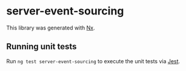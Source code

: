 # server-event-sourcing

This library was generated with [Nx](https://nx.dev).

## Running unit tests

Run `ng test server-event-sourcing` to execute the unit tests via [Jest](https://jestjs.io).

